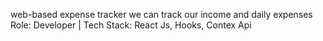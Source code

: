 web-based expense tracker
we can track our income and daily expenses
Role: Developer | Tech Stack: React Js, Hooks, Contex Api
